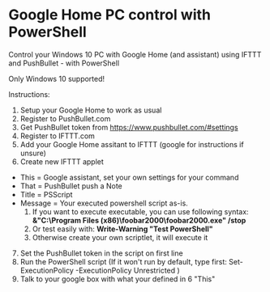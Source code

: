 # Google Home PC control with PowerShell
Control your Windows 10 PC with Google Home (and assistant) using IFTTT and PushBullet - with PowerShell

Only Windows 10 supported!


Instructions:

1. Setup your Google Home to work as usual
2. Register to PushBullet.com
3. Get PushBullet token from https://www.pushbullet.com/#settings
4. Register to IFTTT.com
5. Add your Google Home assitant to IFTTT (google for instructions if unsure)
6. Create new IFTTT applet
  * This = Google assistant, set your own settings for your command
  * That = PushBullet push a Note
  * Title = PSScript
  * Message = Your executed powershell script as-is. 
    1. If you want to execute executable, you can use following syntax: **&"C:\Program Files (x86)\foobar2000\foobar2000.exe" /stop**
    4. Or test easily with: **Write-Warning "Test PowerShell"**
    3. Otherwise create your own scriptlet, it will execute it
7. Set the PushBullet token in the script on first line
8. Run the PowerShell script (If it won't run by default, type first: Set-ExecutionPolicy -ExecutionPolicy Unrestricted )
9. Talk to your google box with what your defined in 6 "This"
